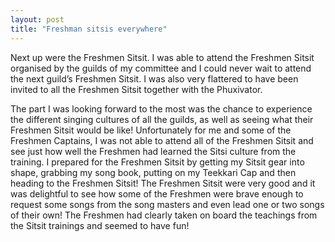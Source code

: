 ```yaml
---
layout: post
title: "Freshman sitsis everywhere"
---
```

Next up were the Freshmen Sitsit. I was able to attend the Freshmen Sitsit organised by the guilds of my committee and I could never wait to attend the next guild’s Freshmen Sitsit. I was also very flattered to have been invited to all the Freshmen Sitsit together with the Phuxivator.

The part I was looking forward to the most was the chance to experience the different singing cultures of all the guilds, as well as seeing what their Freshmen Sitsit would be like! Unfortunately for me and some of the Freshmen Captains, I was not able to attend all of the Freshmen Sitsit and see just how well the Freshmen had learned the Sitsi culture from the training. I prepared for the Freshmen Sitsit by getting my Sitsit gear into shape, grabbing my song book, putting on my Teekkari Cap and then heading to the Freshmen Sitsit! The Freshmen Sitsit were very good and it was delightful to see how some of the Freshmen were brave enough to request some songs from the song masters and even lead one or two songs of their own! The Freshmen had clearly taken on board the teachings from the Sitsit trainings and seemed to have fun! 
